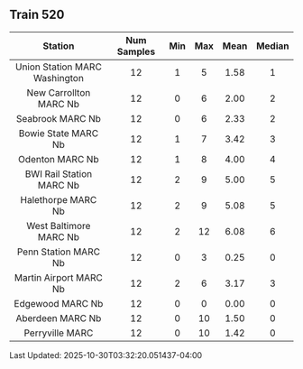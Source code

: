 ## Train 520

| Station | Num Samples | Min | Max | Mean | Median |
| :-----: | :---------: | :-: | :-: | :--: | :----: |
| Union Station MARC Washington | 12 | 1 | 5 | 1.58 | 1 |
| New Carrollton MARC Nb | 12 | 0 | 6 | 2.00 | 2 |
| Seabrook MARC Nb | 12 | 0 | 6 | 2.33 | 2 |
| Bowie State MARC Nb | 12 | 1 | 7 | 3.42 | 3 |
| Odenton MARC Nb | 12 | 1 | 8 | 4.00 | 4 |
| BWI Rail Station MARC Nb | 12 | 2 | 9 | 5.00 | 5 |
| Halethorpe MARC Nb | 12 | 2 | 9 | 5.08 | 5 |
| West Baltimore MARC Nb | 12 | 2 | 12 | 6.08 | 6 |
| Penn Station MARC Nb | 12 | 0 | 3 | 0.25 | 0 |
| Martin Airport MARC Nb | 12 | 2 | 6 | 3.17 | 3 |
| Edgewood MARC Nb | 12 | 0 | 0 | 0.00 | 0 |
| Aberdeen MARC Nb | 12 | 0 | 10 | 1.50 | 0 |
| Perryville MARC | 12 | 0 | 10 | 1.42 | 0 |


Last Updated: 2025-10-30T03:32:20.051437-04:00